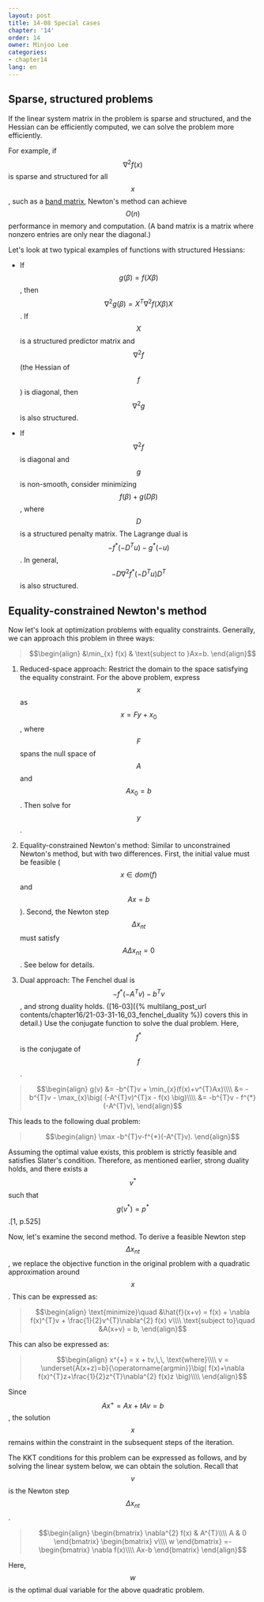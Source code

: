 ```yaml
---
layout: post
title: 14-08 Special cases
chapter: '14'
order: 14
owner: Minjoo Lee
categories:
- chapter14
lang: en
---
```

<script type="text/x-mathjax-config">
MathJax.Hub.Config({
    displayAlign: "center"
    });
</script>

## Sparse, structured problems
If the linear system matrix in the problem is sparse and structured, and the Hessian can be efficiently computed, we can solve the problem more efficiently.

For example, if $$\nabla^{2}f(x)$$ is sparse and structured for all $$x$$, such as a [band matrix](https://en.wikipedia.org/wiki/Band_matrix), Newton's method can achieve $$O(n)$$ performance in memory and computation. (A band matrix is a matrix where nonzero entries are only near the diagonal.)

Let's look at two typical examples of functions with structured Hessians:

* If $$g(\beta) = f(X\beta)$$, then $$\nabla^{2}g(\beta)=X^{T}\nabla^{2}f(X\beta)X$$. If $$X$$ is a structured predictor matrix and $$\nabla^{2}f$$ (the Hessian of $$f$$) is diagonal, then $$\nabla^{2}g$$ is also structured.

* If $$\nabla^{2}f$$ is diagonal and $$g$$ is non-smooth, consider minimizing $$f(\beta)+g(D\beta)$$, where $$D$$ is a structured penalty matrix. The Lagrange dual is $$-f^{*}(-D^{T}u)-g^{*}(-u)$$. In general, $$-D\nabla^{2}f^{*}(-D^{T}u)D^{T}$$ is also structured.

## Equality-constrained Newton's method
Now let's look at optimization problems with equality constraints. Generally, we can approach this problem in three ways:
>$$\begin{align}
>&\min_{x} f(x) & \text{subject to }Ax=b.
>\end{align}$$

1) Reduced-space approach: Restrict the domain to the space satisfying the equality constraint. For the above problem, express $$x$$ as $$x=Fy+x_{0}$$, where $$F$$ spans the null space of $$A$$ and $$Ax_{0}=b$$. Then solve for $$y$$.

2) Equality-constrained Newton's method: Similar to unconstrained Newton's method, but with two differences. First, the initial value must be feasible ($$x \in dom (f)$$ and $$Ax = b$$). Second, the Newton step $$\Delta x_{nt}$$ must satisfy $$A\Delta x_{nt}=0$$. See below for details.

3) Dual approach: The Fenchel dual is $$-f^{*}(-A^{T}v)-b^{T}v$$, and strong duality holds. ([16-03]({% multilang_post_url contents/chapter16/21-03-31-16_03_fenchel_duality %}) covers this in detail.) Use the conjugate function to solve the dual problem. Here, $$f^{*}$$ is the conjugate of $$f$$.
>$$\begin{align}
>g(v) &= -b^{T}v + \min_{x}(f(x)+v^{T}Ax)\\\\
> &= -b^{T}v - \max_{x}\big( (-A^{T}v)^{T}x - f(x) \big)\\\\
> &= -b^{T}v - f^{*}(-A^{T}v),
>\end{align}$$

This leads to the following dual problem:

>$$\begin{align}
>\max -b^{T}v-f^{*}(-A^{T}v). 
>\end{align}$$

Assuming the optimal value exists, this problem is strictly feasible and satisfies Slater's condition. Therefore, as mentioned earlier, strong duality holds, and there exists a $$v^{*}$$ such that $$g(v^{*})=p^{*}$$.[1, p.525]

Now, let's examine the second method.
To derive a feasible Newton step $$\Delta x_{nt}$$, we replace the objective function in the original problem with a quadratic approximation around $$x$$. This can be expressed as:
>$$\begin{align}
>\text{minimize}\quad &\hat{f}(x+v) = f(x) + \nabla f(x)^{T}v + \frac{1}{2}v^{T}\nabla^{2} f(x) v\\\\
>\text{subject to}\quad &A(x+v) = b,
>\end{align}$$

This can also be expressed as:
>$$\begin{align}
>x^{+} = x + tv,\,\, \text{where}\\\\
>v = \underset{A(x+z)=b}{\operatorname{argmin}}\big( f(x)+\nabla f(x)^{T}z+\frac{1}{2}z^{T}\nabla^{2} f(x)z \big)\\\\
>\end{align}$$

Since $$Ax^{+} = Ax+tAv = b$$, the solution $$x$$ remains within the constraint in the subsequent steps of the iteration.

The KKT conditions for this problem can be expressed as follows, and by solving the linear system below, we can obtain the solution. Recall that $$v$$ is the Newton step $$\Delta x_{nt}$$.
>$$\begin{align}
>\begin{bmatrix}
> \nabla^{2} f(x) & A^{T}\\\\
> A & 0
>\end{bmatrix}
>\begin{bmatrix}
>v\\\\
>w
>\end{bmatrix}
>=-
>\begin{bmatrix}
>\nabla f(x)\\\\
>Ax-b
>\end{bmatrix}
>\end{align}$$

Here, $$w$$ is the optimal dual variable for the above quadratic problem.